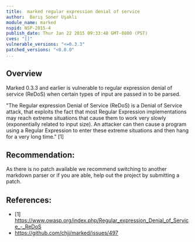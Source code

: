 ```yaml
---
title:  marked regular expression denial of service
author:  Barış Soner Uşaklı
module_name: marked
nspid: NSP-2015-4
publish_date: Thur Jan 22 2015 09:33:48 GMT-0800 (PST) 
cves: "[]"
vulnerable_versions: "<=0.3.3"
patched_versions: "<0.0.0"
...
```


## Overview

Marked 0.3.3 and earlier is vulnerable to regular expression denial of service (ReDoS) when certain types of input are passed in to be parsed.

"The Regular expression Denial of Service (ReDoS) is a Denial of Service attack, that exploits the fact that most Regular Expression implementations may reach extreme situations that cause them to work very slowly (exponentially related to input size). An attacker can then cause a program using a Regular Expression to enter these extreme situations and then hang for a very long time." [1]

## Recommendation:

As there is no patch available we recommend switching to another markdown parser or if you are able, help out the project by submitting a patch.

## References:
- [1] https://www.owasp.org/index.php/Regular_expression_Denial_of_Service_-_ReDoS
- https://github.com/chjj/marked/issues/497 

